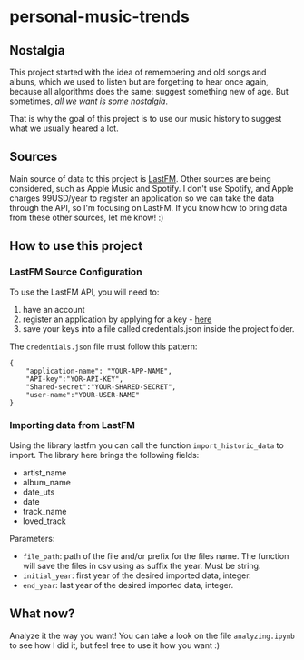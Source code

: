 # personal-music-trends

## Nostalgia
This project started with the idea of remembering and old songs and albuns, which we used to listen but are forgetting to hear once again, because all algorithms does the same: suggest something new of age. But sometimes, *all we want is some nostalgia*.

That is why the goal of this project is to use our music history to suggest what we usually heared a lot.

## Sources
Main source of data to this project is [LastFM](http://last.fm). Other sources are being considered, such as Apple Music and Spotify. I don't use Spotify, and Apple charges 99USD/year to register an application so we can take the data through the API, so I'm focusing on LastFM. If you know how to bring data from these other sources, let me know! :)

## How to use this project

### LastFM Source Configuration
To use the LastFM API, you will need to:
1. have an account
2. register an application by applying for a key - [here](https://www.last.fm/api/account/create)
3. save your keys into a file called credentials.json inside the project folder.

The `credentials.json` file must follow this pattern:
``` 
{
    "application-name": "YOUR-APP-NAME",
    "API-key":"YOR-API-KEY",
    "Shared-secret":"YOUR-SHARED-SECRET",
    "user-name":"YOUR-USER-NAME"
} 
```

### Importing data from LastFM
Using the library lastfm you can call the function `import_historic_data` to import. The library here brings the following fields:
- artist_name
- album_name
- date_uts
- date
- track_name
- loved_track

Parameters:
- `file_path`: path of the file and/or prefix for the files name. The function will save the files in csv using as suffix the year. Must be string.
- `initial_year`: first year of the desired imported data, integer.
- `end_year`: last year of the desired imported data, integer.

## What now? 
Analyze it the way you want! You can take a look on the file `analyzing.ipynb` to see how I did it, but feel free to use it how you want :)
